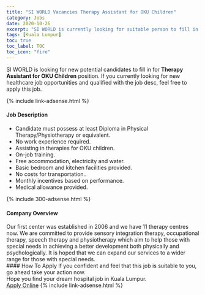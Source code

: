 ```yaml
---
title: "SI WORLD Vacancies Therapy Assistant for OKU Children" 
category: Jobs 
date: 2020-10-26 
excerpt: "SI WORLD is currently looking for suitable person to fill in the Therapy Assistant for OKU Children which positioned at Kuala Lumpur" 
tags: [Kuala Lumpur] 
toc: true 
toc_label: TOC 
toc_icon: "fire" 
--- 
```


<p>SI WORLD is looking for new potential candidates to fill in for <b>Therapy Assistant for OKU Children</b> position. If you currently looking for new healthcare job opportunities and qualified with the job desc, feel free to apply this job.
</p>{% include link-adsense.html %} 
<div><div><h4>Job Description</h4></div><div><div><span><div><ul><li>Candidate must possess at least Diploma in Physical Therapy/Physiotherapy or equivalent.</li><li>No work experience required.</li><li>Assisting in therapies for OKU children.</li><li>On-job training.</li><li>Free accommodation, electricity and water.</li><li>Basic bedroom and kitchen facilities provided.</li><li>No costs for transportation..</li><li>Monthly incentives based on performance.</li><li>Medical allowance provided.</li></ul></div></span></div></div></div> 
{% include 300-adsense.html %} 
<div><div><h4>Company Overview</h4></div><div><div><span><div><div>Our first center was established in 2006 and we have 11 therapy centres now. We are committed to provide sensory integration therapy, occupational therapy, speech therapy and physiotherapy which aim to help those with special needs in achieving a better development both physically and psychologically.&#160;It is hoped that we can expand our services to a wider range for those with special needs.</div></div></span></div></div></div> 
#### How To Apply 
If you confident and feel that this job is suitable to you, go ahead take your action now. <br/> 
Hope you find your dream hospital job in Kuala Lumpur. <br/> 
<a href="https://www.jobstreet.com.my/en/job/therapy-assistant-for-oku-children-4411464?jobId=jobstreet-my-job-4411464" class="btn btn--warning" target="_blank" rel="nofollow noopenner">Apply Online</a> 
{% include link-adsense.html %} 